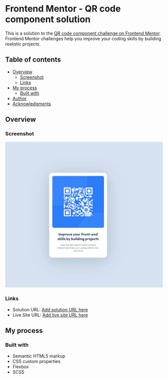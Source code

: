 # Frontend Mentor - QR code component solution

This is a solution to the [QR code component challenge on Frontend Mentor](https://www.frontendmentor.io/challenges/qr-code-component-iux_sIO_H). Frontend Mentor challenges help you improve your coding skills by building realistic projects.

## Table of contents

- [Overview](#overview)
  - [Screenshot](#screenshot)
  - [Links](#links)
- [My process](#my-process)
  - [Built with](#built-with)
- [Author](#author)
- [Acknowledgments](#acknowledgments)

## Overview

### Screenshot

![](./screenshot.jpg)

### Links

- Solution URL: [Add solution URL here](https://github.com/KonieK981/qr-code-component)
- Live Site URL: [Add live site URL here](https://qr-code-component-nu-blush.vercel.app/)

## My process

### Built with

- Semantic HTML5 markup
- CSS custom properties
- Flexbox
- SCSS
